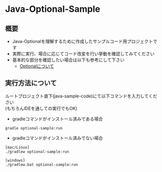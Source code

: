 
# Java-Optional-Sample

## 概要

* Java-Optionalを理解するために作成したサンプルコード用プロジェクトです
* 実際に実行、場合に応じてコード改変を行い挙動を確認してみてください
* 基本的な部分を確認したい場合は以下も参考にして下さい
  * [Optionalについて](doc/optional-guide.md)

## 実行方法について

ルートプロジェクト直下(java-sample-code)にて以下コマンドを入力してください  
(もちろんIDEを通しての実行でもOK)  

* gradleコマンドがインストール済みである場合
```
gradle optional-sample:run 
```

* gradleコマンドがインストール済みでない場合
```
[mac/Linux]
./gradlew optional-sample:run 

[windows]
./gradlew.bat optional-sample:run 
```
